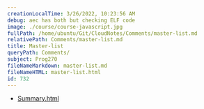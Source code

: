 ```yaml
---
creationLocalTime: 3/26/2022, 10:23:56 AM
debug: aec has both but checking ELF code
image: ./course/course-javascript.jpg
fullPath: /home/ubuntu/Git/CloudNotes/Comments/master-list.md
relativePath: Comments/master-list.md
title: Master-list
queryPath: Comments/
subject: Prog270
fileNameMarkdown: master-list.md
fileNameHTML: master-list.html
id: 732
---
```



<!-- toc -->
<!-- tocstop -->

* [Summary.html](Summary.html)